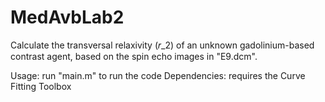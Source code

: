 # MedAvbLab2

Calculate the transversal relaxivity (𝑟_2) of an unknown gadolinium-based contrast agent, based on the spin echo images in "E9.dcm".

Usage: run "main.m" to run the code
Dependencies: requires the Curve Fitting Toolbox
